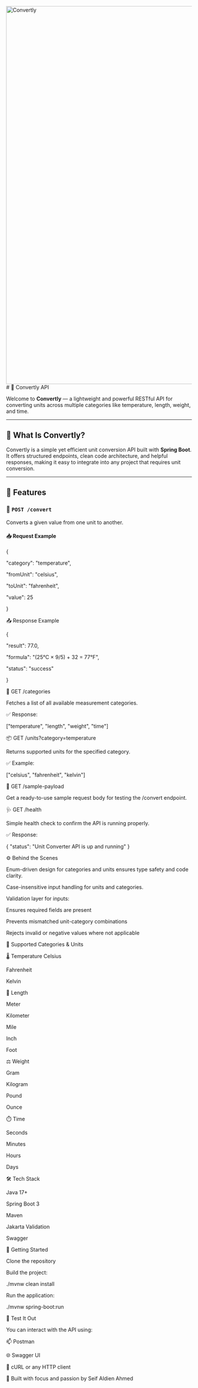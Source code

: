 <img width="1024" height="1024" alt="Convertly" src="https://github.com/user-attachments/assets/1d104574-eb7a-4ab5-9284-2c259e3581c8" />
# 🔧 Convertly API

Welcome to **Convertly** — a lightweight and powerful RESTful API for converting units across multiple categories like temperature, length, weight, and time.

---

## 🌟 What Is Convertly?

Convertly is a simple yet efficient unit conversion API built with **Spring Boot**. It offers structured endpoints, clean code architecture, and helpful responses, making it easy to integrate into any project that requires unit conversion.

---

## 🚀 Features

### 🔁 `POST /convert`
Converts a given value from one unit to another.

#### 📥 Request Example

{

  "category": "temperature",
  
  "fromUnit": "celsius",
  
  "toUnit": "fahrenheit",
  
  "value": 25

}



📤 Response Example

{

  "result": 77.0,
  
  "formula": "(25°C × 9/5) + 32 = 77°F",
  
  "status": "success"

}

📂 GET /categories


Fetches a list of all available measurement categories.

✅ Response:

["temperature", "length", "weight", "time"]



📦 GET /units?category=temperature

Returns supported units for the specified category.

✅ Example:

["celsius", "fahrenheit", "kelvin"]


🧪 GET /sample-payload

Get a ready-to-use sample request body for testing the /convert endpoint.


🩺 GET /health

Simple health check to confirm the API is running properly.

✅ Response:

{ "status": "Unit Converter API is up and running" }


⚙️ Behind the Scenes

Enum-driven design for categories and units ensures type safety and code clarity.

Case-insensitive input handling for units and categories.

Validation layer for inputs:

Ensures required fields are present

Prevents mismatched unit-category combinations

Rejects invalid or negative values where not applicable

📘 Supported Categories & Units

🌡️ Temperature
Celsius

Fahrenheit

Kelvin

📏 Length

Meter

Kilometer

Mile

Inch

Foot

⚖️ Weight

Gram

Kilogram

Pound

Ounce

⏱️ Time

Seconds

Minutes

Hours

Days

🛠️ Tech Stack

Java 17+

Spring Boot 3

Maven

Jakarta Validation

Swagger


🧰 Getting Started

Clone the repository

Build the project:

./mvnw clean install

Run the application:

./mvnw spring-boot:run

🧪 Test It Out

You can interact with the API using:

📫 Postman

🌐 Swagger UI

🧵 cURL or any HTTP client

🚀 Built with focus and passion by Seif Aldien Ahmed
